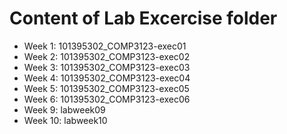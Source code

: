 # Content of Lab Excercise folder

- Week 1: 101395302_COMP3123-exec01
- Week 2: 101395302_COMP3123-exec02
- Week 3: 101395302_COMP3123-exec03
- Week 4: 101395302_COMP3123-exec04
- Week 5: 101395302_COMP3123-exec05
- Week 6: 101395302_COMP3123-exec06
- Week 9: labweek09
- Week 10: labweek10
